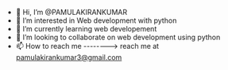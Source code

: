 - 👋 Hi, I’m @PAMULAKIRANKUMAR
- 👀 I’m interested in Web development with python
- 🌱 I’m currently learning web developement
- 💞️ I’m looking to collaborate on web development using python
- 📫 How to reach me --------> reach me at pamulakirankumar3@gmail.com

<!---
PAMULAKIRANKUMAR/PAMULAKIRANKUMAR is a ✨ special ✨ repository because its `README.md` (this file) appears on your GitHub profile.
You can click the Preview link to take a look at your changes.
--->
